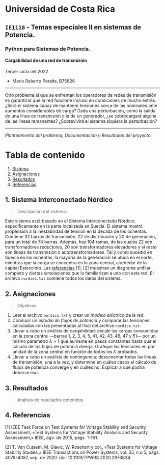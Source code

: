 # Universidad de Costa Rica
## `IE1118` - Temas especiales II en sistemas de Potencia.
### Python para Sistemas de Potencia.
#### Cargabilidad de una red de transmisión

Tercer ciclo del 2022

- Mario Roberto Peralta, B75626

---

Otro problema al que se enfrentan los operadores de redes de transmisión es garantizar que la red funcione incluso en condiciones de mucho estrés. ¿Será el sistema capaz de mantener tensiones cerca de las nominales ante aumentos considerables de carga? Dada una perturbación, como la salida de una línea de transmisión o la de un generador, ¿se sobrecargará alguna de las líneas remanentes? ¿Sobrevivirá el sistema siquiera la perturbación?

---

*Planteamiento del problema, Documentación y Resultados del proyecto.*

# Tabla de contenido
1. [Sistema](#1.0) <br>
1. [Asignaciones](#2.0) <br>
1. [Resultados](#3.0) <br>
1. [Referencias](#4.0) <br>

## 1. Sistema Interconectado Nórdico <a class="anchor" id="1.0"></a>
>  Descripción del sistema. <br>

Este sistema está basado en el Sistema Interconectado Nórdico, específicamente en la parte localizada en Suecia. El sistema mostró propensión a la inestabilidad de tensión en la década de los ochentas. Contiene 32 barras de transmisión, 22 de distribución y 20 de generación, para un total de 74 barras. Además, hay 104 ramas, de las cuales 22 son transformadores reductores, 20 son transformadores elevadores y el resto son líneas de transmisión o autotransformadores. Tal y como sucedió en Suecia en los ochentas, la mayoría de la generación se ubica en el norte, mientras que la carga se concentra en la zona central, alrededor de la capital Estocolmo. Las [referencias](#4.0) [1], [2] muestran un diagrama unifilar completo y ciertas simulaciones que lo familiarizan a uno con esta red. El archivo `nordico.txt` contiene todos los datos del sistema.

## 2. Asignaciones <a class="anchor" id="2.0"></a>
> Objetivos <br>

1. Leer el archivo `nordico.txt` y crear un *modelo eléctrico* de la red.
1. Conducir un *estudio de flujos de potencia* y comparar las tensiones calculadas con las presentadas al final del archivo `nordico.txt`.
1. Llevar a cabo un análisis de cargabilidad: escale las cargas consumidas en la zona central —barras 1, 2, 3, 4, 5, 41, 42, 43, 46, 47 y 51— por un mismo parámetro $\lambda > 1$ que aumente en pasos constantes hasta que el cálculo de los flujos de potencia diverja. Grafique las tensiones en por unidad de la zona central en función de todos los $\lambda$ probados.
1. Llevar a cabo un análisis de contingencia: desconectar todas las líneas de transmisión, una a la vez, y determine en cuáles casos el cálculo de flujos de potencia converge y en cuáles no. Explicar a qué podría deberse eso.

## 3. Resultados <a class="anchor" id="3.0"></a>
>  Análisis de resultados obtenidos <br>

## 4. Referencias <a class="anchor" id="4.0"></a>

$[1]$ IEEE Task Force on Test Systems for Voltage Stability and Security Assessment, «Test Systems for Voltage Stability Analysis and Security Assessment,» IEEE, ago. de 2015, págs. 1-161.

$[2]$ T. Van Cutsem, M. Glavic, W. Rosehart y col., «Test Systems for Voltage Stability Studies,» IEEE Transactions on Power Systems, vol. 35, n.o 5, págs. 4078-4087, sep. de 2020. doi: 10.1109/TPWRS.2020.2976834.
